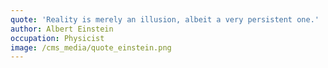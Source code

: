```yaml
---
quote: 'Reality is merely an illusion, albeit a very persistent one.'
author: Albert Einstein
occupation: Physicist
image: /cms_media/quote_einstein.png
---
```

